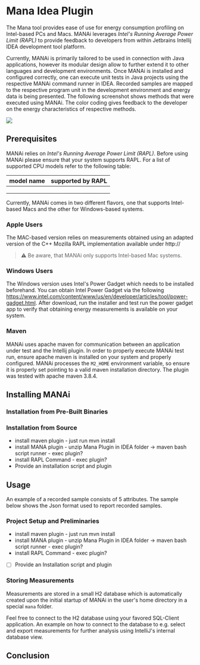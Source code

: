 # Mana Idea Plugin
The Mana tool provides ease of use for energy consumption profiling on Intel-based PCs and Macs. 
MANAi leverages *Intel's Running Average Power Limit (RAPL)* to provide feedback to developers 
from within Jetbrains Intellij IDEA development tool platform. 

Currently, MANAi is primarily tailored to be used in connection with Java applications, 
however its modular design allow to further extend it to other languages and development environments.
Once MANAi is installed and configured correctly, one can execute unit tests in Java projects 
using the respective MANAi command runner in IDEA. Recorded samples are mapped to the respective 
program unit in the development environment and 
energy data is being presented. The following screenshot shows methods that were 
executed using MANAi. The color coding gives feedback to the developer on the energy characteristics 
of respective methods.

![](doc/method_attributed.png)

## Prerequisites
MANAi relies on *Intel's Running Average Power Limit (RAPL)*. Before using MANAi
please ensure that your system supports RAPL. For a list of supported 
CPU models refer to the following table:

| model name  | supported by RAPL  |
| --- | --- |
|   |   |
|   |   |
|   |   |

Currently, MANAi comes in two different flavors, one that supports Intel-based
Macs and the other for Windows-based systems. 

### Apple Users
The MAC-based version relies on
measurements obtained using an adapted version of the C++ Mozilla RAPL implementation 
available under http://

> ⚠️ Be aware, that MANAi only supports Intel-based Mac systems.

### Windows Users
The Windows version uses Intel's Power Gadget which needs to be 
installed beforehand. You can obtain Intel Power Gadget via the following
https://www.intel.com/content/www/us/en/developer/articles/tool/power-gadget.html. 
After download, run the installer and test run the power gadget app
to verify that obtaining energy measurements is available on your system.

### Maven 
MANAi uses apache maven for communication between an application under test 
and the Intellij plugin. In order to properly execute MANAi test run, ensure
apache maven is installed on your system and properly configured. MANAi processes
the `M2_HOME` environment variable, so ensure it is properly set pointing 
to a valid maven installation directory. The plugin was tested with apache maven 3.8.4. 

## Installing MANAi
### Installation from Pre-Built Binaries
### Installation from Source
- install maven plugin - just run mvn install
- install MANA plugin - unzip Mana Plugin in IDEA folder → maven bash script runner - exec plugin?
- install RAPL Command - exec plugin?
- Provide an installation script and plugin

## Usage
An example of a recorded sample consists of 5 attributes. 
The sample below shows the Json format used to report recorded samples.

### Project Setup and Preliminaries
- install maven plugin - just run mvn install
- install MANA plugin - unzip Mana Plugin in IDEA folder → maven bash script runner - exec plugin?
- install RAPL Command - exec plugin?
- [ ]  Provide an Installation script and plugin

### Storing Measurements
Measurements are stored in a small H2 database which is automatically created upon the
initial startup of MANAi in the user's home directory in a special `mana` folder.

Feel free to connect to the H2 database using your favored SQL-Client application. An example
on how to connect to the database to e.g. select and export measurements for further analysis
using IntelliJ's internal database view.

## Conclusion
